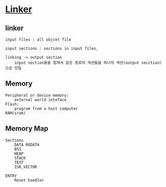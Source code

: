 # [Linker](https://embed-avr.tistory.com/86)

## linker
    input files : all objcet file

    input sections : sections in input files.

    linking -> output section
        input section들을 합쳐서 같은 종류의 섹션들을 하나의 섹션(output secction)으로 만듬 

## Memory
    Peripheral or device memory:
        external world inteface
    Flash:
        program from a host computer
    RAM(sram)

## Memory Map
    Sections
        DATA RODATA
        BSS
        HEAP
        STACK
        TEXT
        ISR_VECTOR

    ENTRY
        Reset handler

